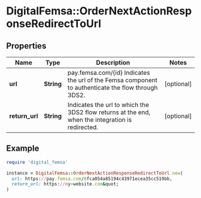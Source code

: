 # DigitalFemsa::OrderNextActionResponseRedirectToUrl

## Properties

| Name | Type | Description | Notes |
| ---- | ---- | ----------- | ----- |
| **url** | **String** | pay.femsa.com/{id} Indicates the url of the Femsa component to authenticate the flow through 3DS2. | [optional] |
| **return_url** | **String** | Indicates the url to which the 3DS2 flow returns at the end, when the integration is redirected. | [optional] |

## Example

```ruby
require 'digital_femsa'

instance = DigitalFemsa::OrderNextActionResponseRedirectToUrl.new(
  url: https://pay.femsa.com/6fca054a85194c43971ecea35cc519bb,
  return_url: https://my-website.com&quot;
)
```

